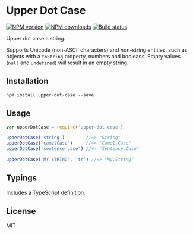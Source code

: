 # Upper Dot Case

[![NPM version][npm-image]][npm-url]
[![NPM downloads][downloads-image]][downloads-url]
[![Build status][travis-image]][travis-url]

Upper dot case a string.

Supports Unicode (non-ASCII characters) and non-string entities, such as objects with a `toString` property, numbers and booleans. Empty values (`null` and `undefined`) will result in an empty string.

## Installation

```
npm install upper-dot-case --save
```

## Usage

```javascript
var upperDotCase = require('upper-dot-case')

upperDotCase('string')        //=> "String"
upperDotCase('camelCase')     //=> "Camel.Case"
upperDotCase('sentence case') //=> "Sentence.Case"

upperDotCase('MY STRING', 'tr') //=> "My.Strıng"
```

## Typings

Includes a [TypeScript definition](upper-dot-case.d.ts).

## License

MIT

[npm-image]: https://badge.fury.io/js/upper-dot-case.svg?style=flat
[npm-url]: https://npmjs.org/package/upper-dot-case
[downloads-image]: https://img.shields.io/npm/dm/upper-dot-case.svg?style=flat
[downloads-url]: https://npmjs.org/package/upper-dot-case
[travis-image]: https://img.shields.io/npm/dm/upper-dot-case.svg?style=flat
[travis-url]: https://npmjs.org/package/upper-dot-case
